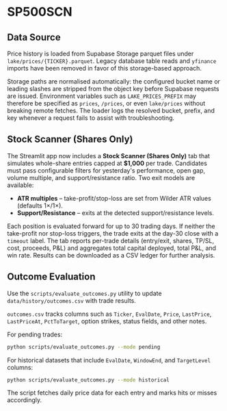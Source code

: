 # SP500SCN

## Data Source

Price history is loaded from Supabase Storage parquet files under
`lake/prices/{TICKER}.parquet`. Legacy database table reads and `yfinance`
imports have been removed in favor of this storage-based approach.

Storage paths are normalised automatically: the configured bucket name or
leading slashes are stripped from the object key before Supabase requests are
issued. Environment variables such as `LAKE_PRICES_PREFIX` may therefore be
specified as `prices`, `/prices`, or even `lake/prices` without breaking remote
fetches. The loader logs the resolved bucket, prefix, and key whenever a request
fails to assist with troubleshooting.

## Stock Scanner (Shares Only)

The Streamlit app now includes a **Stock Scanner (Shares Only)** tab that
simulates whole-share entries capped at **$1,000** per trade. Candidates must
pass configurable filters for yesterday's performance, open gap, volume
multiple, and support/resistance ratio. Two exit models are available:

- **ATR multiples** – take-profit/stop-loss are set from Wilder ATR values
  (defaults 1×/1×).
- **Support/Resistance** – exits at the detected support/resistance levels.

Each position is evaluated forward for up to 30 trading days. If neither the
take-profit nor stop-loss triggers, the trade exits at the day-30 close with a
`timeout` label. The tab reports per-trade details (entry/exit, shares, TP/SL,
cost, proceeds, P&L) and aggregates total capital deployed, total P&L, and win
rate. Results can be downloaded as a CSV ledger for further analysis.

## Outcome Evaluation

Use the `scripts/evaluate_outcomes.py` utility to update `data/history/outcomes.csv` with trade results.

`outcomes.csv` tracks columns such as `Ticker`, `EvalDate`, `Price`, `LastPrice`,
`LastPriceAt`, `PctToTarget`, option strikes, status fields, and other notes.

For pending trades:

```bash
python scripts/evaluate_outcomes.py --mode pending
```

For historical datasets that include `EvalDate`, `WindowEnd`, and `TargetLevel` columns:

```bash
python scripts/evaluate_outcomes.py --mode historical
```

The script fetches daily price data for each entry and marks hits or misses accordingly.

